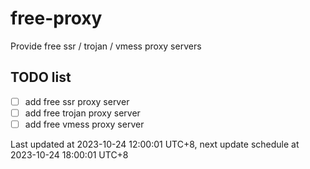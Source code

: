 
# free-proxy
Provide free ssr / trojan / vmess proxy servers


## TODO list
- [ ] add free ssr proxy server
- [ ] add free trojan proxy server
- [ ] add free vmess proxy server

Last updated at 2023-10-24 12:00:01 UTC+8, next update schedule at 2023-10-24 18:00:01 UTC+8

